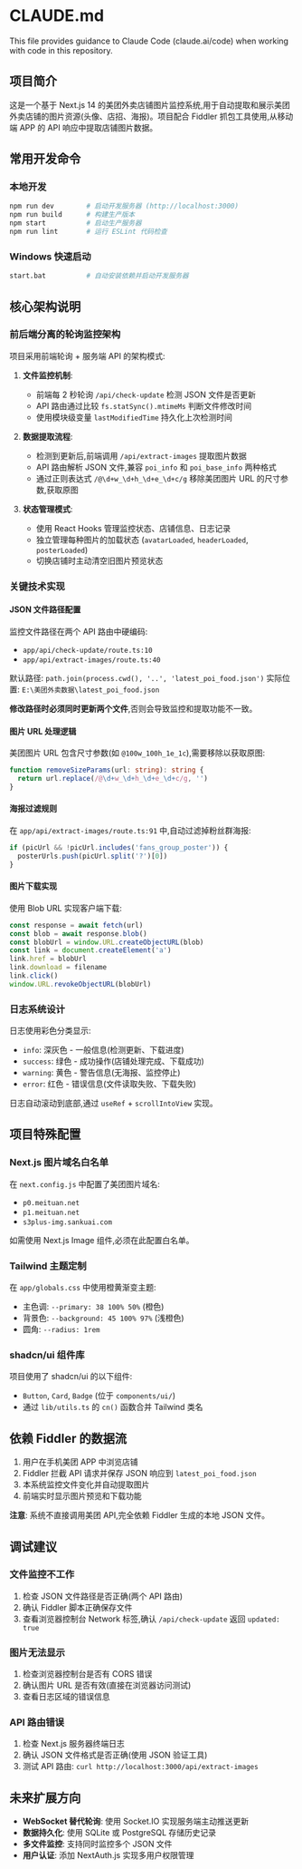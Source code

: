 # CLAUDE.md

This file provides guidance to Claude Code (claude.ai/code) when working with code in this repository.

## 项目简介

这是一个基于 Next.js 14 的美团外卖店铺图片监控系统,用于自动提取和展示美团外卖店铺的图片资源(头像、店招、海报)。项目配合 Fiddler 抓包工具使用,从移动端 APP 的 API 响应中提取店铺图片数据。

## 常用开发命令

### 本地开发
```bash
npm run dev        # 启动开发服务器 (http://localhost:3000)
npm run build      # 构建生产版本
npm start          # 启动生产服务器
npm run lint       # 运行 ESLint 代码检查
```

### Windows 快速启动
```bash
start.bat          # 自动安装依赖并启动开发服务器
```

## 核心架构说明

### 前后端分离的轮询监控架构

项目采用前端轮询 + 服务端 API 的架构模式:

1. **文件监控机制**:
   - 前端每 2 秒轮询 `/api/check-update` 检测 JSON 文件是否更新
   - API 路由通过比较 `fs.statSync().mtimeMs` 判断文件修改时间
   - 使用模块级变量 `lastModifiedTime` 持久化上次检测时间

2. **数据提取流程**:
   - 检测到更新后,前端调用 `/api/extract-images` 提取图片数据
   - API 路由解析 JSON 文件,兼容 `poi_info` 和 `poi_base_info` 两种格式
   - 通过正则表达式 `/@\d+w_\d+h_\d+e_\d+c/g` 移除美团图片 URL 的尺寸参数,获取原图

3. **状态管理模式**:
   - 使用 React Hooks 管理监控状态、店铺信息、日志记录
   - 独立管理每种图片的加载状态 (`avatarLoaded`, `headerLoaded`, `posterLoaded`)
   - 切换店铺时主动清空旧图片预览状态

### 关键技术实现

#### JSON 文件路径配置
监控文件路径在两个 API 路由中硬编码:
- `app/api/check-update/route.ts:10`
- `app/api/extract-images/route.ts:40`

默认路径: `path.join(process.cwd(), '..', 'latest_poi_food.json')`
实际位置: `E:\美团外卖数据\latest_poi_food.json`

**修改路径时必须同时更新两个文件**,否则会导致监控和提取功能不一致。

#### 图片 URL 处理逻辑
美团图片 URL 包含尺寸参数(如 `@100w_100h_1e_1c`),需要移除以获取原图:
```typescript
function removeSizeParams(url: string): string {
  return url.replace(/@\d+w_\d+h_\d+e_\d+c/g, '')
}
```

#### 海报过滤规则
在 `app/api/extract-images/route.ts:91` 中,自动过滤掉粉丝群海报:
```typescript
if (picUrl && !picUrl.includes('fans_group_poster')) {
  posterUrls.push(picUrl.split('?')[0])
}
```

#### 图片下载实现
使用 Blob URL 实现客户端下载:
```typescript
const response = await fetch(url)
const blob = await response.blob()
const blobUrl = window.URL.createObjectURL(blob)
const link = document.createElement('a')
link.href = blobUrl
link.download = filename
link.click()
window.URL.revokeObjectURL(blobUrl)
```

### 日志系统设计

日志使用彩色分类显示:
- `info`: 深灰色 - 一般信息(检测更新、下载进度)
- `success`: 绿色 - 成功操作(店铺处理完成、下载成功)
- `warning`: 黄色 - 警告信息(无海报、监控停止)
- `error`: 红色 - 错误信息(文件读取失败、下载失败)

日志自动滚动到底部,通过 `useRef` + `scrollIntoView` 实现。

## 项目特殊配置

### Next.js 图片域名白名单
在 `next.config.js` 中配置了美团图片域名:
- `p0.meituan.net`
- `p1.meituan.net`
- `s3plus-img.sankuai.com`

如需使用 Next.js Image 组件,必须在此配置白名单。

### Tailwind 主题定制
在 `app/globals.css` 中使用橙黄渐变主题:
- 主色调: `--primary: 38 100% 50%` (橙色)
- 背景色: `--background: 45 100% 97%` (浅橙色)
- 圆角: `--radius: 1rem`

### shadcn/ui 组件库
项目使用了 shadcn/ui 的以下组件:
- `Button`, `Card`, `Badge` (位于 `components/ui/`)
- 通过 `lib/utils.ts` 的 `cn()` 函数合并 Tailwind 类名

## 依赖 Fiddler 的数据流

1. 用户在手机美团 APP 中浏览店铺
2. Fiddler 拦截 API 请求并保存 JSON 响应到 `latest_poi_food.json`
3. 本系统监控文件变化并自动提取图片
4. 前端实时显示图片预览和下载功能

**注意**: 系统不直接调用美团 API,完全依赖 Fiddler 生成的本地 JSON 文件。

## 调试建议

### 文件监控不工作
1. 检查 JSON 文件路径是否正确(两个 API 路由)
2. 确认 Fiddler 脚本正确保存文件
3. 查看浏览器控制台 Network 标签,确认 `/api/check-update` 返回 `updated: true`

### 图片无法显示
1. 检查浏览器控制台是否有 CORS 错误
2. 确认图片 URL 是否有效(直接在浏览器访问测试)
3. 查看日志区域的错误信息

### API 路由错误
1. 检查 Next.js 服务器终端日志
2. 确认 JSON 文件格式是否正确(使用 JSON 验证工具)
3. 测试 API 路由: `curl http://localhost:3000/api/extract-images`

## 未来扩展方向

- **WebSocket 替代轮询**: 使用 Socket.IO 实现服务端主动推送更新
- **数据持久化**: 使用 SQLite 或 PostgreSQL 存储历史记录
- **多文件监控**: 支持同时监控多个 JSON 文件
- **用户认证**: 添加 NextAuth.js 实现多用户权限管理
